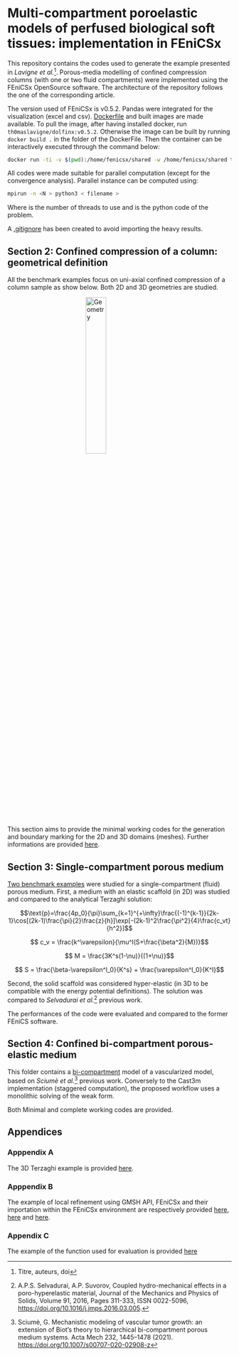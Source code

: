 # Multi-compartment poroelastic models of perfused biological soft tissues: implementation in FEniCSx

This repository contains the codes used to generate the example presented in *Lavigne et al.*[^1]. Porous-media modelling of confined compression columns (with one or two fluid compartments) were implemented using the FEniCSx OpenSource software. The architecture of the repository follows the one of the corresponding article.

The version used of FEniCSx is v0.5.2. Pandas were integrated for the visualization (excel and csv). [Dockerfile](Dockerfile) and built images are made available. To pull the image, after having installed docker, run `th0maslavigne/dolfinx:v0.5.2`. Otherwise the image can be built by running `docker build .` in the folder of the DockerFile. Then the container can be interactively executed through the command below:

```sh
docker run -ti -v $(pwd):/home/fenicsx/shared -w /home/fenicsx/shared th0maslavigne/dolfinx:v0.5.2
```

All codes were made suitable for parallel computation (except for the convergence analysis). Parallel instance can be computed using:

```sh 
mpirun -n <N > python3 < filename >
```

Where <N> is the number of threads to use and <filename> is the python code of the problem.

A [.gitignore](.gitignore) has been created to avoid importing the heavy results.

##  Section 2: Confined compression of a column: geometrical definition

All the benchmark examples focus on uni-axial confined compression of a column sample as show below. Both 2D and 3D geometries are studied.

<img 
    style="display: block; 
           margin-left: auto;
           margin-right: auto;
           width: 30%;"
src=https://user-images.githubusercontent.com/91893320/214018911-5a95fb22-6066-4546-9399-afbe2c3b3cdc.png
alt="Geometry">
</img>

This section aims to provide the minimal working codes for the generation and boundary marking for the 2D and 3D domains (meshes). Further informations are provided [here](Section_2/readme.md).

## Section 3: Single-compartment porous medium

[Two benchmark examples](Section_3) were studied for a single-compartment (fluid) porous medium. First, a medium with an elastic scaffold (in 2D) was studied and compared to the analytical Terzaghi solution:

$$\text{p}=\frac{4p_0}{\pi}\sum_{k=1}^{+\infty}\frac{(-1)^{k-1}}{2k-1}\cos[(2k-1)\frac{\pi}{2}\frac{z}{h}]\exp[-(2k-1)^2\frac{\pi^2}{4}\frac{c_vt}{h^2}]$$

$$ c_v = \frac{k^\varepsilon}{\mu^l(S+\frac{\beta^2}{M})}$$

$$ M = \frac{3K^s(1-\nu)}{(1+\nu)}$$

$$ S = \frac{\beta-\varepsilon^l_0}{K^s} + \frac{\varepsilon^l_0}{K^l}$$

Second, the solid scaffold was considered hyper-elastic (in 3D to be compatible with the energy potential definitions). The solution was compared to *Selvadurai et al.*[^2] previous work.

The performances of the code were evaluated and compared to the former FEniCS software.

## Section 4: Confined bi-compartment porous-elastic medium

This folder contains a [bi-compartment](Section_4/readme.md) model of a vascularized model, based on *Sciumè et al.*[^3] previous work. Conversely to the Cast3m implementation (staggered computation), the proposed workflow uses a monolithic solving of the weak form. 

Both Minimal and complete working codes are provided.

## Appendices
### Apppendix A
The 3D Terzaghi example is provided [here](Appendix/appendix_a.py).

### Apppendix B
The example of local refinement using GMSH API, FEniCSx and their importation within the FEniCSx environment are respectively provided [here](Appendix/appendix_b1.py), [here](Appendix/appendix_b2.py) and [here](Appendix/appendix_b3.py).

### Appendix C
The example of the function used for evaluation is provided [here](Appendix/appendix_c.py)


[^1]: Titre, auteurs, doi
[^2]: A.P.S. Selvadurai, A.P. Suvorov, Coupled hydro-mechanical effects in a poro-hyperelastic material, Journal of the Mechanics and Physics of Solids, Volume 91, 2016, Pages 311-333, ISSN 0022-5096, https://doi.org/10.1016/j.jmps.2016.03.005.
[^3]: Sciumè, G. Mechanistic modeling of vascular tumor growth: an extension of Biot’s theory to hierarchical bi-compartment porous medium systems. Acta Mech 232, 1445–1478 (2021). https://doi.org/10.1007/s00707-020-02908-z
